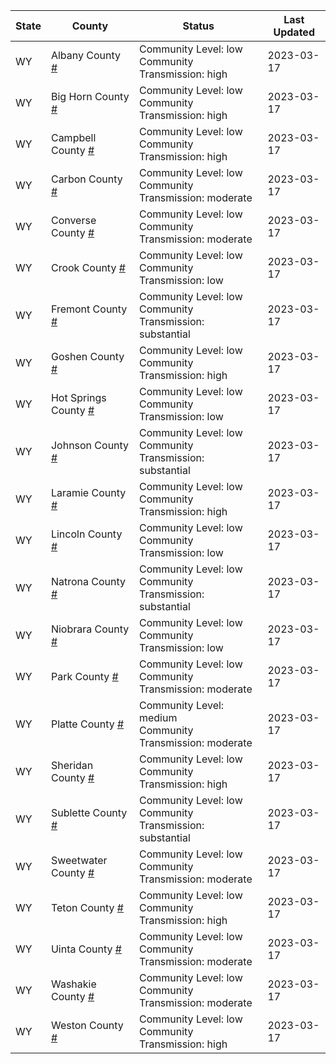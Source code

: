 State | County | Status | Last Updated
--- | --- | --- | --- 
WY | Albany County <a href="#albany_county">#</a> | <a name="albany_county"></a>Community Level: low<br/>Community Transmission: high | 2023-03-17
WY | Big Horn County <a href="#big_horn_county">#</a> | <a name="big_horn_county"></a>Community Level: low<br/>Community Transmission: high | 2023-03-17
WY | Campbell County <a href="#campbell_county">#</a> | <a name="campbell_county"></a>Community Level: low<br/>Community Transmission: high | 2023-03-17
WY | Carbon County <a href="#carbon_county">#</a> | <a name="carbon_county"></a>Community Level: low<br/>Community Transmission: moderate | 2023-03-17
WY | Converse County <a href="#converse_county">#</a> | <a name="converse_county"></a>Community Level: low<br/>Community Transmission: moderate | 2023-03-17
WY | Crook County <a href="#crook_county">#</a> | <a name="crook_county"></a>Community Level: low<br/>Community Transmission: low | 2023-03-17
WY | Fremont County <a href="#fremont_county">#</a> | <a name="fremont_county"></a>Community Level: low<br/>Community Transmission: substantial | 2023-03-17
WY | Goshen County <a href="#goshen_county">#</a> | <a name="goshen_county"></a>Community Level: low<br/>Community Transmission: high | 2023-03-17
WY | Hot Springs County <a href="#hot_springs_county">#</a> | <a name="hot_springs_county"></a>Community Level: low<br/>Community Transmission: low | 2023-03-17
WY | Johnson County <a href="#johnson_county">#</a> | <a name="johnson_county"></a>Community Level: low<br/>Community Transmission: substantial | 2023-03-17
WY | Laramie County <a href="#laramie_county">#</a> | <a name="laramie_county"></a>Community Level: low<br/>Community Transmission: high | 2023-03-17
WY | Lincoln County <a href="#lincoln_county">#</a> | <a name="lincoln_county"></a>Community Level: low<br/>Community Transmission: low | 2023-03-17
WY | Natrona County <a href="#natrona_county">#</a> | <a name="natrona_county"></a>Community Level: low<br/>Community Transmission: substantial | 2023-03-17
WY | Niobrara County <a href="#niobrara_county">#</a> | <a name="niobrara_county"></a>Community Level: low<br/>Community Transmission: low | 2023-03-17
WY | Park County <a href="#park_county">#</a> | <a name="park_county"></a>Community Level: low<br/>Community Transmission: moderate | 2023-03-17
WY | Platte County <a href="#platte_county">#</a> | <a name="platte_county"></a>Community Level: medium<br/>Community Transmission: moderate | 2023-03-17
WY | Sheridan County <a href="#sheridan_county">#</a> | <a name="sheridan_county"></a>Community Level: low<br/>Community Transmission: high | 2023-03-17
WY | Sublette County <a href="#sublette_county">#</a> | <a name="sublette_county"></a>Community Level: low<br/>Community Transmission: substantial | 2023-03-17
WY | Sweetwater County <a href="#sweetwater_county">#</a> | <a name="sweetwater_county"></a>Community Level: low<br/>Community Transmission: moderate | 2023-03-17
WY | Teton County <a href="#teton_county">#</a> | <a name="teton_county"></a>Community Level: low<br/>Community Transmission: high | 2023-03-17
WY | Uinta County <a href="#uinta_county">#</a> | <a name="uinta_county"></a>Community Level: low<br/>Community Transmission: moderate | 2023-03-17
WY | Washakie County <a href="#washakie_county">#</a> | <a name="washakie_county"></a>Community Level: low<br/>Community Transmission: moderate | 2023-03-17
WY | Weston County <a href="#weston_county">#</a> | <a name="weston_county"></a>Community Level: low<br/>Community Transmission: high | 2023-03-17
